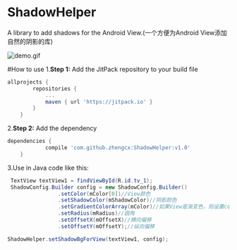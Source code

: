 # ShadowHelper
A library to add shadows for the Android View.(一个方便为Android View添加自然的阴影的库)

![demo.gif](https://github.com/zhengcx/ShadowHelper/blob/master/shadowhelper.gif)

#How to use
1.**Step 1:** Add the JitPack repository to your build file
```gradle
allprojects {
		repositories {
			...
			maven { url 'https://jitpack.io' }
		}
	}
```

2.**Step 2:** Add the dependency
```gradle
dependencies {
	        compile 'com.github.zhengcx:ShadowHelper:v1.0'
	}
```

3.Use in Java code like this:
```java
 TextView textView1 = findViewById(R.id.tv_1);
 ShadowConfig.Builder config = new ShadowConfig.Builder()
                .setColor(mColor[0])//View颜色
                .setShadowColor(mShadowColor)//阴影颜色
                .setGradientColorArray(mColor)//如果View是渐变色，则设置color数组
                .setRadius(mRadius)//圆角
                .setOffsetX(mOffsetX)//横向偏移
                .setOffsetY(mOffsetY);//纵向偏移

ShadowHelper.setShadowBgForView(textView1, config);
```
